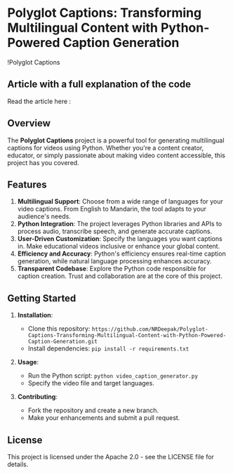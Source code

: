 # Polyglot Captions: Transforming Multilingual Content with Python-Powered Caption Generation

!Polyglot Captions

## Article with a full explanation of the code
Read the article here : 

## Overview

The **Polyglot Captions** project is a powerful tool for generating multilingual captions for videos using Python. Whether you're a content creator, educator, or simply passionate about making video content accessible, this project has you covered.

## Features

1. **Multilingual Support**: Choose from a wide range of languages for your video captions. From English to Mandarin, the tool adapts to your audience's needs.
2. **Python Integration**: The project leverages Python libraries and APIs to process audio, transcribe speech, and generate accurate captions.
3. **User-Driven Customization**: Specify the languages you want captions in. Make educational videos inclusive or enhance your global content.
4. **Efficiency and Accuracy**: Python's efficiency ensures real-time caption generation, while natural language processing enhances accuracy.
5. **Transparent Codebase**: Explore the Python code responsible for caption creation. Trust and collaboration are at the core of this project.

## Getting Started

1. **Installation**:
   - Clone this repository: `https://github.com/NRDeepak/Polyglot-Captions-Transforming-Multilingual-Content-with-Python-Powered-Caption-Generation.git`
   - Install dependencies: `pip install -r requirements.txt`

2. **Usage**:
   - Run the Python script: `python video_caption_generator.py`
   - Specify the video file and target languages.

3. **Contributing**:
   - Fork the repository and create a new branch.
   - Make your enhancements and submit a pull request.

## License
This project is licensed under the Apache 2.0 - see the LICENSE file for details.
